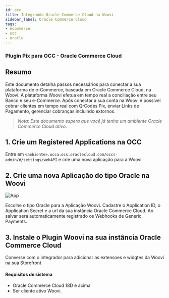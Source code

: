```yaml
---
id: occ
title: Integrando Oracle Commerce Cloud na Woovi
sidebar_label: Oracle Commerce Cloud
tags:
- ecommerce
- occ
- oracle
---
```


### Plugin Pix para OCC - Oracle Commerce Cloud

## Resumo

Este documento detalha passos necessários para conectar a sua plataforma de e-Commerce, baseada em Oracle Commerce Cloud, na Woovi. A plataforma Woovi efetua em tempo real a conciliação entre seu Banco e seu e-Commerce.
Após conectar a sua conta na Woovi é possível cobrar clientes em tempo real com QrCodes Pix, enviar Links de Pagamento, gerenciar cobranças incluindo extornos.

> *Nota: Este documento espera que você já tenha um ambiente Oracle Commerce Cloud ativo.*

## 1. Crie um Registered Applications na OCC

Entre em `<ambiente>.occa.ocs.oraclecloud.com/occs-admin/#/settings/webAPI` e crie uma nova aplicação para a Woovi

## 2. Crie uma nova Aplicação do tipo Oracle na Woovi

![App](/img/ecommerce/occ-app.png)

Escolhe o tipo Oracle para a Aplicação Woovi. Cadastre o Application ID, o Application Secret e a url da sua instância Oracle Commerce Cloud.
Ao salvar será automaticamente registrado os Webhooks de Generic Payments.

## 3. Instale o Plugin Woovi na sua instância Oracle Commerce Cloud

Converse com o integrador para adicionar as extensoes e widgtes da Woovi na sua Storefront

#### Requisitos de sistema

- Oracle Commerce Cloud 18D e acima 
- Ser cliente ativo Woovi.
